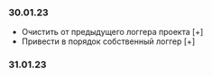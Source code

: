 ### 30.01.23

* Очистить от предыдущего логгера проекта [+]
* Привести в порядок собственный логгер [+]

### 31.01.23
